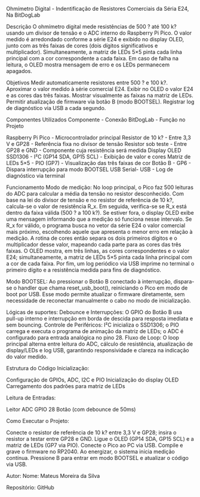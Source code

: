 Ohmímetro Digital - Indentificação de Resistores Comerciais da Séria E24, Na BitDogLab

Descrição
O ohmímetro digital mede resistências de 500 ? até 100 k? usando um divisor de tensão e o ADC interno do Raspberry Pi Pico. O valor medido é arredondado conforme a série E24 e exibido no display OLED, junto com as três faixas de cores (dois dígitos significativos e multiplicador). Simultaneamente, a matriz de LEDs 5×5 pinta cada linha principal com a cor correspondente a cada faixa. Em caso de falha na leitura, o OLED mostra mensagem de erro e os LEDs permanecem apagados.

Objetivos
Medir automaticamente resistores entre 500 ? e 100 k?.
Aproximar o valor medido à série comercial E24.
Exibir no OLED o valor E24 e as cores das três faixas.
Mostrar visualmente as faixas na matriz de LEDs.
Permitir atualização de firmware via botão B (modo BOOTSEL).
Registrar log de diagnóstico via USB a cada segundo.

Componentes Utilizados
Componente - Conexão BitDogLab - Função no Projeto

Raspberry Pi Pico -	Microcontrolador principal
Resistor de 10 k? - Entre 3,3 V e GP28 - Referência fixa no divisor de tensão
Resistor sob teste - Entre GP28 e GND - Componente cuja resistência será medida
Display OLED SSD1306 - I²C (GP14 SDA, GP15 SCL) - Exibição de valor e cores
Matriz de LEDs 5×5 - PIO (GP7) - Visualização das três faixas de cor
Botão B	- GP6 - Dispara interrupção para modo BOOTSEL
USB Serial- USB - Log de diagnóstico via terminal

Funcionamento
Modo de medição:
No loop principal, o Pico faz 500 leituras do ADC para calcular a média da tensão no resistor desconhecido. Com base na lei do divisor de tensão e no resistor de referência de 10 k?, calcula-se o valor de resistência R_x. Em seguida, verifica-se se R_x está dentro da faixa válida (500 ? a 100 k?). Se estiver fora, o display OLED exibe uma mensagem informando que a medição só funciona nesse intervalo.
Se R_x for válido, o programa busca no vetor da série E24 o valor comercial mais próximo, escolhendo aquele que apresenta o menor erro em relação à medição. A rotina de cores então separa os dois primeiros dígitos e o multiplicador desse valor, mapeando cada parte para as cores das três faixas. O OLED mostra, em três linhas, as cores correspondentes e o valor E24; simultaneamente, a matriz de LEDs 5×5 pinta cada linha principal com a cor de cada faixa. Por fim, um log periódico via USB imprime no terminal o primeiro dígito e a resistência medida para fins de diagnóstico.

Modo BOOTSEL: 
Ao pressionar o Botão B conectado à interrupção, dispara-se o handler que chama reset_usb_boot(), reiniciando o Pico em modo de boot por USB. Esse modo permite atualizar o firmware diretamente, sem necessidade de reconectar manualmente o cabo no modo de inicialização.

Lógicas de suportes: 
Debounce e Interrupções: O GPIO do Botão B usa pull-up interno e interrupção em borda de descida para resposta imediata e sem bouncing.
Controle de Periféricos: I²C inicializa o SSD1306; o PIO carrega e executa o programa de animação da matriz de LEDs; o ADC é configurado para entrada analógica no pino 28.
Fluxo de Loop: O loop principal alterna entre leitura do ADC, cálculo de resistência, atualização de display/LEDs e log USB, garantindo responsividade e clareza na indicação do valor medido.

Estrutura do Código
Inicialização:

Configuração de GPIOs, ADC, I2C e PIO
Inicialização do display OLED
Carregamento dos padrões para matriz de LEDs

Leitura de Entradas:

Leitor ADC GPIO 28
Botão (com debounce de 50ms)

Como Executar o Projeto:

Conecte o resistor de referência de 10 k? entre 3,3 V e GP28; insira o resistor a testar entre GP28 e GND.
Ligue o OLED (GP14 SDA, GP15 SCL) e a matriz de LEDs (GP7 via PIO).
Conecte o Pico ao PC via USB.
Compile e grave o firmware no RP2040.
Ao energizar, o sistema inicia medição contínua.
Pressione B para entrar em modo BOOTSEL e atualizar o código via USB.

Autor:
Nome: Mateus Moreira da Silva

Repositório: GitHub
